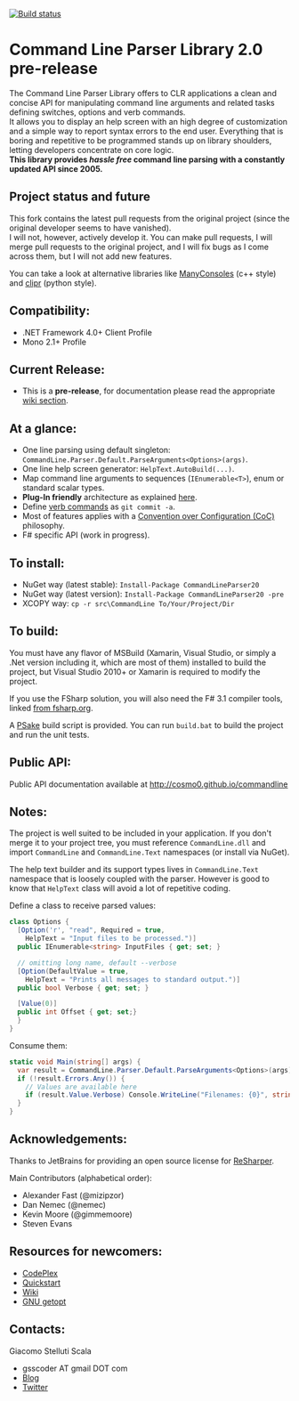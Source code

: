 [![Build status](https://ci.appveyor.com/api/projects/status/45x7s2101mpfjmhp/branch/master)](https://ci.appveyor.com/project/cosmo0/commandline/branch/master)

Command Line Parser Library 2.0 pre-release
===

The Command Line Parser Library offers to CLR applications a clean and concise API for manipulating command line arguments and related tasks defining switches, options and verb commands.  
It allows you to display an help screen with an high degree of customization and a simple way to report syntax errors to the end user. Everything that is boring and repetitive to be programmed stands up on library shoulders, letting developers concentrate on core logic.  
__This library provides _hassle free_ command line parsing with a constantly updated API since 2005.__

Project status and future
---
This fork contains the latest pull requests from the original project (since the original developer seems to have vanished).  
I will not, however, actively develop it. You can make pull requests, I will merge pull requests to the original project, and I will fix bugs as I come across them, but I will not add new features.

You can take a look at alternative libraries like [ManyConsoles](https://github.com/fschwiet/ManyConsole) (c++ style) and [clipr](https://github.com/nemec/clipr) (python style).

Compatibility:
---
  - .NET Framework 4.0+ Client Profile
  - Mono 2.1+ Profile

Current Release:
---
  - This is a __pre-release__, for documentation please read the appropriate [wiki section](https://github.com/cosmo0/commandline/wiki/Latest-Beta).

At a glance:
---
  - One line parsing using default singleton: ``CommandLine.Parser.Default.ParseArguments<Options>(args)``.
  - One line help screen generator: ``HelpText.AutoBuild(...)``.
  - Map command line arguments to sequences (``IEnumerable<T>``), enum or standard scalar types.
  - __Plug-In friendly__ architecture as explained [here](https://github.com/cosmo0/commandline/wiki/Plug-in-Friendly-Architecture).
  - Define [verb commands](https://github.com/cosmo0/commandline/wiki/Verb-Commands) as ``git commit -a``.
  - Most of features applies with a [Convention over Configuration (CoC)](http://en.wikipedia.org/wiki/Convention_over_configuration) philosophy.
  - F# specific API (work in progress).

To install:
---
  - NuGet way (latest stable): ``Install-Package CommandLineParser20``
  - NuGet way (latest version): ``Install-Package CommandLineParser20 -pre``
  - XCOPY way: ``cp -r src\CommandLine To/Your/Project/Dir``

To build:
---
You must have any flavor of MSBuild (Xamarin, Visual Studio, or simply a .Net version including it, which are most of them) installed to build the project, but Visual Studio 2010+ or Xamarin is required to modify the project.

If you use the FSharp solution, you will also need the F# 3.1 compiler tools, linked [from fsharp.org](http://fsharp.org/use/windows/).

A [PSake](https://github.com/psake/psake) build script is provided. You can run `build.bat` to build the project and run the unit tests.

Public API:
---
Public API documentation available at http://cosmo0.github.io/commandline

Notes:
---
The project is well suited to be included in your application. If you don't merge it to your project tree, you must reference ``CommandLine.dll`` and import ``CommandLine`` and ``CommandLine.Text`` namespaces (or install via NuGet).

The help text builder and its support types lives in ``CommandLine.Text`` namespace that is loosely coupled with the parser. However is good to know that ``HelpText`` class will avoid a lot of repetitive coding.

Define a class to receive parsed values:

```csharp
class Options {
  [Option('r', "read", Required = true,
    HelpText = "Input files to be processed.")]
  public IEnumerable<string> InputFiles { get; set; }

  // omitting long name, default --verbose
  [Option(DefaultValue = true,
    HelpText = "Prints all messages to standard output.")]
  public bool Verbose { get; set; }

  [Value(0)]
  public int Offset { get; set;}
  }
}
```

Consume them:

```csharp
static void Main(string[] args) {
  var result = CommandLine.Parser.Default.ParseArguments<Options>(args);
  if (!result.Errors.Any()) {
    // Values are available here
    if (result.Value.Verbose) Console.WriteLine("Filenames: {0}", string.Join(",", result.Value.InputFiles.ToArray()));
  }
}
```

Acknowledgements:
---
Thanks to JetBrains for providing an open source license for [ReSharper](http://www.jetbrains.com/resharper/).

Main Contributors (alphabetical order):
- Alexander Fast (@mizipzor)
- Dan Nemec (@nemec)
- Kevin Moore (@gimmemoore)
- Steven Evans

Resources for newcomers:
---
  - [CodePlex](http://commandline.codeplex.com)
  - [Quickstart](https://github.com/gsscoder/commandline/wiki/Quickstart)
  - [Wiki](https://github.com/gsscoder/commandline/wiki)
  - [GNU getopt](http://www.gnu.org/software/libc/manual/html_node/Getopt.html)

Contacts:
---
Giacomo Stelluti Scala
  - gsscoder AT gmail DOT com
  - [Blog](http://gsscoder.blogspot.it)
  - [Twitter](http://twitter.com/gsscoder)

